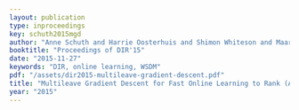 ```yaml
---
layout: publication
type: inproceedings
key: schuth2015mgd
author: "Anne Schuth and Harrie Oosterhuis and Shimon Whiteson and Maarten de Rijke"
booktitle: "Proceedings of DIR'15"
date: "2015-11-27"
keywords: "DIR, online learning, WSDM"
pdf: "/assets/dir2015-multileave-gradient-descent.pdf"
title: "Multileave Gradient Descent for Fast Online Learning to Rank (Abstract)"
year: "2015"
---
```

